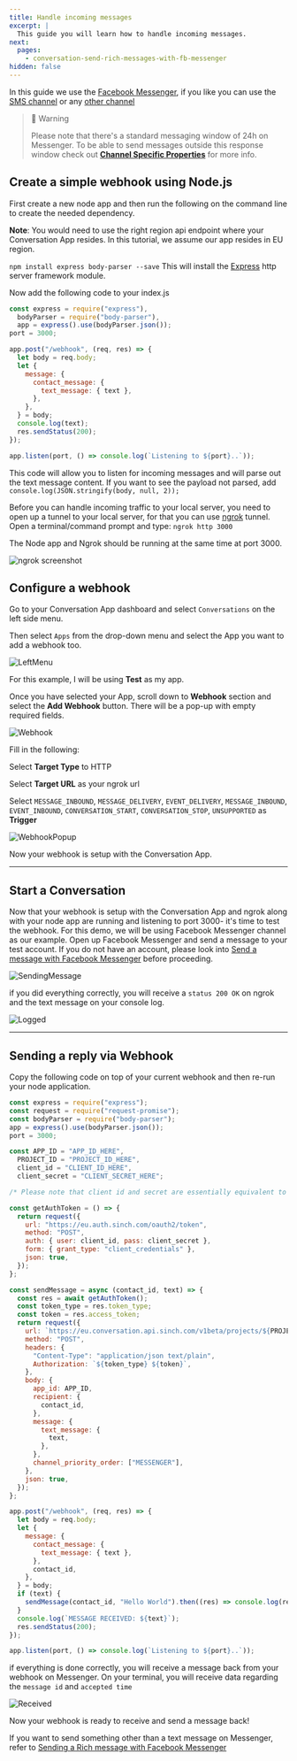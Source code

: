 ```yaml
---
title: Handle incoming messages
excerpt: |
  This guide you will learn how to handle incoming messages.
next:
  pages:
    - conversation-send-rich-messages-with-fb-messenger
hidden: false
---
```


In this guide we use the [Facebook Messenger](doc:conversation-send-a-message-with-fb-messenger), if you like you can use the [SMS channel](doc:conversation-send-sms) or any [other channel](doc:conversation-channel-support)

> 🚧 Warning
>
> Please note that there's a standard messaging window of 24h on Messenger. To be able to send messages outside this response window check out [**Channel Specific Properties**](doc:conversation-channel-properties) for more info. 

## Create a simple webhook using Node.js

First create a new node app and then run the following on the command line to create the needed dependency.

**Note**: You would need to use the right region api endpoint where your Conversation App resides. In this tutorial, we assume our app resides in EU region.

`npm install express body-parser --save` This will install the [Express](https://www.npmjs.com/package/express) http server framework module.

Now add the following code to your index.js

```javascript
const express = require("express"),
  bodyParser = require("body-parser"),
  app = express().use(bodyParser.json());
port = 3000;

app.post("/webhook", (req, res) => {
  let body = req.body;
  let {
    message: {
      contact_message: {
        text_message: { text },
      },
    },
  } = body;
  console.log(text);
  res.sendStatus(200);
});

app.listen(port, () => console.log(`Listening to ${port}..`));
```

This code will allow you to listen for incoming messages and will parse out the text message content.
If you want to see the payload not parsed, add `console.log(JSON.stringify(body, null, 2));`

Before you can handle incoming traffic to your local server, you need to open up a tunnel to your local server, for that you can use [ngrok](https://ngrok.com/) tunnel. Open a terminal/command prompt and type: `ngrok http 3000`

The Node app and Ngrok should be running at the same time at port 3000.

![ngrok screenshot](https://i.imgur.com/HHpIHIp.png)

## Configure a webhook

Go to your Conversation App dashboard and select
`Conversations` on the left side menu.

Then select `Apps` from the drop-down menu and select the App you want to add a webhook too.

![LeftMenu](../images/dashboard/dashboard_leftMenu.jpg)

For this example, I will be using **Test** as my app.

Once you have selected your App, scroll down to **Webhook** section and select the **Add Webhook** button. There will be a pop-up with empty required fields.

![Webhook](../images/dashboard/dashboard_configPage.jpg)

Fill in the following:

Select **Target Type** to HTTP

Select **Target URL** as your ngrok url

Select `MESSAGE_INBOUND`, `MESSAGE_DELIVERY`, `EVENT_DELIVERY`, `MESSAGE_INBOUND`, `EVENT_INBOUND`, `CONVERSATION_START`, `CONVERSATION_STOP`, `UNSUPPORTED` as **Trigger**

![WebhookPopup](../images/dashboard/dashboard_webhookPopup.png)

Now your webhook is setup with the Conversation App.

---

## Start a Conversation

Now that your webhook is setup with the Conversation App and ngrok along with your node app are running and listening to port 3000- it's time to test the webhook.
For this demo, we will be using Facebook Messenger channel as our example. Open up Facebook Messenger and send a message to your test account. If you do not have an account, please look into [Send a message with Facebook Messenger](doc:conversation-send-a-message-with-fb-messenger) before proceeding.

![SendingMessage](../conversation-channel-support/images/channel-support/messenger/fb_message_firstmsg.png)

if you did everything correctly, you will receive a `status 200 OK` on ngrok and the text message on your console log.

![Logged](../conversation-channel-support/images/channel-support/messenger/fb_message_log.jpg)

---

## Sending a reply via Webhook

Copy the following code on top of your current webhook and then re-run your node application.

```javascript
const express = require("express");
const request = require("request-promise");
const bodyParser = require("body-parser");
app = express().use(bodyParser.json());
port = 3000;

const APP_ID = "APP_ID_HERE",
  PROJECT_ID = "PROJECT_ID_HERE",
  client_id = "CLIENT_ID_HERE",
  client_secret = "CLIENT_SECRET_HERE";

/* Please note that client id and secret are essentially equivalent to a username and password. This code is for example purposes and is not meant for production.*/

const getAuthToken = () => {
  return request({
    url: "https://eu.auth.sinch.com/oauth2/token",
    method: "POST",
    auth: { user: client_id, pass: client_secret },
    form: { grant_type: "client_credentials" },
    json: true,
  });
};

const sendMessage = async (contact_id, text) => {
  const res = await getAuthToken();
  const token_type = res.token_type;
  const token = res.access_token;
  return request({
    url: `https://eu.conversation.api.sinch.com/v1beta/projects/${PROJECT_ID}/messages:send`,
    method: "POST",
    headers: {
      "Content-Type": "application/json text/plain",
      Authorization: `${token_type} ${token}`,
    },
    body: {
      app_id: APP_ID,
      recipient: {
        contact_id,
      },
      message: {
        text_message: {
          text,
        },
      },
      channel_priority_order: ["MESSENGER"],
    },
    json: true,
  });
};

app.post("/webhook", (req, res) => {
  let body = req.body;
  let {
    message: {
      contact_message: {
        text_message: { text },
      },
      contact_id,
    },
  } = body;
  if (text) {
    sendMessage(contact_id, "Hello World").then((res) => console.log(res));
  }
  console.log(`MESSAGE RECEIVED: ${text}`);
  res.sendStatus(200);
});

app.listen(port, () => console.log(`Listening to ${port}..`));
```

if everything is done correctly, you will receive a message back from your webhook on Messenger. On your terminal, you will receive data regarding the `message id` and `accepted time`

![Received](../conversation-channel-support/images/channel-support/messenger/fb_message_replied.png)

Now your webhook is ready to receive and send a message back!

If you want to send something other than a text message on Messenger, refer to
[Sending a Rich message with Facebook Messenger](doc:conversation-send-rich-messages-with-fb-messenger)
